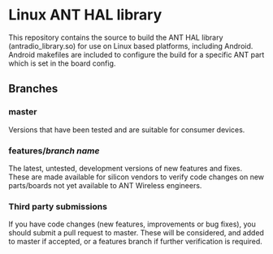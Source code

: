 # Linux ANT HAL library #

This repository contains the source to build the ANT HAL library (antradio_library.so) for use on Linux based platforms, including Android. Android makefiles are included to configure the build for a specific ANT part which is set in the board config.

## Branches ##

### master ###
Versions that have been tested and are suitable for consumer devices.

### features/_branch name_ ###
The latest, untested, development versions of new features and fixes. These are made available for silicon vendors to verify code changes on new parts/boards not yet available to ANT Wireless engineers.

### Third party submissions ###
If you have code changes (new features, improvements or bug fixes), you should submit a pull request to master. These will be considered, and added to master if accepted, or a features branch if further verification is required.

